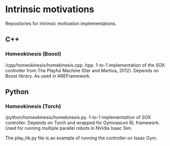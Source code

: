 # Intrinsic motivations
Repositories for intrinsic motivation implementations.

## C++
### Homeokinesis (Boost)
/cpp/homeokinesis/homekinesis.cpp .hpp. 1-to-1 implementation of the SOX controller from The Playful Machine (Der and Martius, 2012). Depends on Boost library. As used in AREFramework. 

## Python
### Homeokinesis (Torch)
/python/homeokinesis/homekinesis.py. 1-to-1 implementaition of SOX controller. Depends on Torch and wrapped for Gymnasium RL framework. Used for running multiple parallel robots in NVidia Isaac Sim.

The play_hk.py file is an example of running the controller on Isaac Gym.
